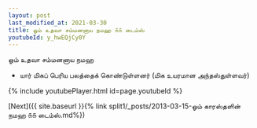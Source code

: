 ```yaml
---
layout: post
last_modified_at: 2021-03-30
title: ஓம் உதவா சம்மனனாய நமஹ ௧௧ டைம்ஸ்
youtubeId: y_hwEQjCy0Y
---
```

 
 
 ஓம் உதவா சம்மனனாய நமஹ  
 
 -  யார் மிகப் பெரிய பலத்தைக் கொண்டுள்ளனர் (மிக உயரமான அந்தஸ்துள்ளவர்) 
 
  
 
  
 
 
 
 
 
 


{% include youtubePlayer.html id=page.youtubeId %}
 
[Next]({{ site.baseurl }}{% link  split1/_posts/2013-03-15-ஓம் காரஸ்தளின் நமஹ ௧௧ டைம்ஸ்.md%})
 
